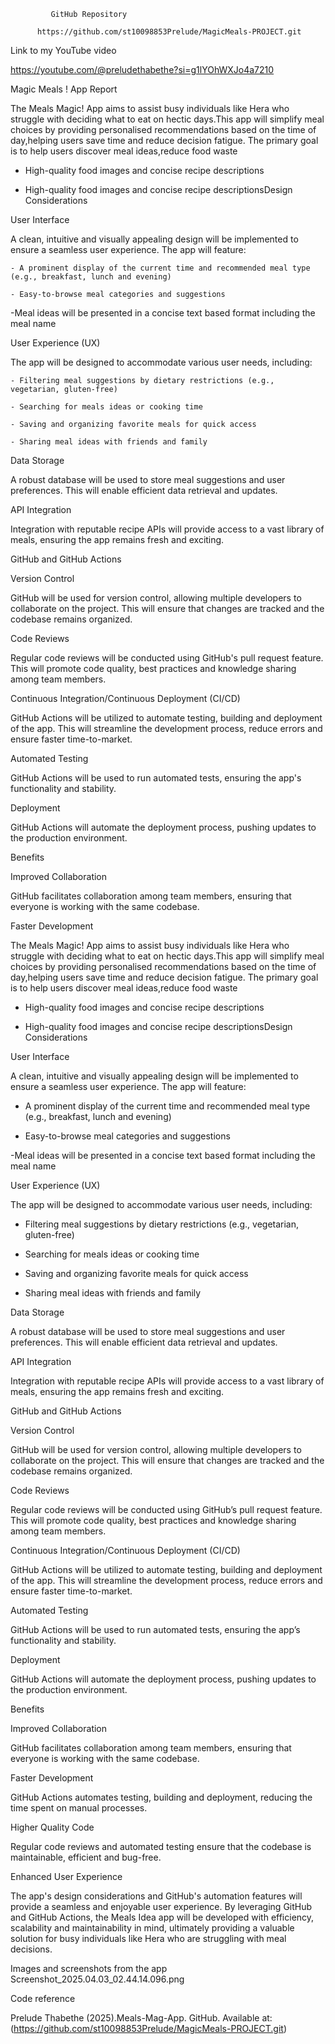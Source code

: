              GitHub Repository 

          https://github.com/st10098853Prelude/MagicMeals-PROJECT.git

Link to my YouTube video 

https://youtube.com/@preludethabethe?si=g1lYOhWXJo4a7210

Magic Meals ! App Report

The Meals Magic! App aims to assist busy individuals like Hera who struggle with deciding what to eat on hectic days.This app will simplify meal choices by providing personalised recommendations based on the time of day,helping users save time and reduce decision fatigue. The primary goal is to help users discover meal ideas,reduce food waste 

- High-quality food images and concise recipe descriptions

- High-quality food images and concise recipe descriptionsDesign Considerations 

User Interface 

A clean, intuitive and visually appealing design will be implemented to ensure a seamless user experience. The app will feature:

    - A prominent display of the current time and recommended meal type (e.g., breakfast, lunch and evening)

    - Easy-to-browse meal categories and suggestions

-Meal ideas will be presented in a concise text based format including the meal name 

User Experience (UX)

 The app will be designed to accommodate various user needs, including:

    - Filtering meal suggestions by dietary restrictions (e.g., vegetarian, gluten-free)

    - Searching for meals ideas or cooking time

    - Saving and organizing favorite meals for quick access

    - Sharing meal ideas with friends and family

Data Storage

 A robust database will be used to store meal suggestions and user preferences. This will enable efficient data retrieval and updates.

 API Integration 

 Integration with reputable recipe APIs will provide access to a vast library of meals, ensuring the app remains fresh and exciting.



GitHub and GitHub Actions

Version Control

GitHub will be used for version control, allowing multiple developers to collaborate on the project. This will ensure that changes are tracked and the codebase remains organized.

Code Reviews

Regular code reviews will be conducted using GitHub's pull request feature. This will promote code quality, best practices and knowledge sharing among team members.

Continuous Integration/Continuous Deployment (CI/CD) 

GitHub Actions will be utilized to automate testing, building and deployment of the app. This will streamline the development process, reduce errors and ensure faster time-to-market.

Automated Testing

 GitHub Actions will be used to run automated tests, ensuring the app's functionality and stability.

Deployment

GitHub Actions will automate the deployment process, pushing updates to the production environment.



Benefits

Improved Collaboration

 GitHub facilitates collaboration among team members, ensuring that everyone is working with the same codebase.

Faster Development

 The Meals Magic! App aims to assist busy individuals like Hera who struggle with deciding what to eat on hectic days.This app will simplify meal choices by providing personalised recommendations based on the time of day,helping users save time and reduce decision fatigue. The primary goal is to help users discover meal ideas,reduce food waste 



-	High-quality food images and concise recipe descriptions



-	High-quality food images and concise recipe descriptionsDesign Considerations 





User Interface 



A clean, intuitive and visually appealing design will be implemented to ensure a seamless user experience. The app will feature:



-	A prominent display of the current time and recommended meal type (e.g., breakfast, lunch and evening)



-	Easy-to-browse meal categories and suggestions





-Meal ideas will be presented in a concise text based format including the meal name 



User Experience (UX)



 The app will be designed to accommodate various user needs, including:



-	Filtering meal suggestions by dietary restrictions (e.g., vegetarian, gluten-free)



-	Searching for meals ideas or cooking time





-	Saving and organizing favorite meals for quick access



-	Sharing meal ideas with friends and family





Data Storage



 A robust database will be used to store meal suggestions and user preferences. This will enable efficient data retrieval and updates.



 API Integration 



 Integration with reputable recipe APIs will provide access to a vast library of meals, ensuring the app remains fresh and exciting.







GitHub and GitHub Actions



Version Control



GitHub will be used for version control, allowing multiple developers to collaborate on the project. This will ensure that changes are tracked and the codebase remains organized.



Code Reviews



Regular code reviews will be conducted using GitHub’s pull request feature. This will promote code quality, best practices and knowledge sharing among team members.



Continuous Integration/Continuous Deployment (CI/CD) 



GitHub Actions will be utilized to automate testing, building and deployment of the app. This will streamline the development process, reduce errors and ensure faster time-to-market.



Automated Testing



 GitHub Actions will be used to run automated tests, ensuring the app’s functionality and stability.



Deployment



GitHub Actions will automate the deployment process, pushing updates to the production environment.







Benefits



Improved Collaboration



 GitHub facilitates collaboration among team members, ensuring that everyone is working with the same codebase.



Faster Development



 GitHub Actions automates testing, building and deployment, reducing the time spent on manual processes.





Higher Quality Code

Regular code reviews and automated testing ensure that the codebase is maintainable, efficient and bug-free.

Enhanced User Experience

The app's design considerations and GitHub's automation features will provide a seamless and enjoyable user experience. By leveraging GitHub and GitHub Actions, the Meals Idea app will be developed with efficiency, scalability and maintainability in mind, ultimately providing a valuable solution for busy individuals like Hera who are struggling with meal decisions.

Images and screenshots from the app 
Screenshot_2025.04.03_02.44.14.096.png

Code reference

Prelude Thabethe (2025).Meals-Mag-App. GitHub. Available at:(https://github.com/st10098853Prelude/MagicMeals-PROJECT.git)





